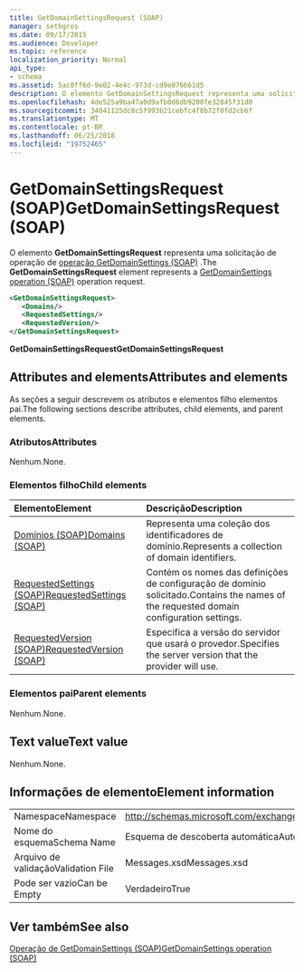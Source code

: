 ```yaml
---
title: GetDomainSettingsRequest (SOAP)
manager: sethgros
ms.date: 09/17/2015
ms.audience: Developer
ms.topic: reference
localization_priority: Normal
api_type:
- schema
ms.assetid: 5ac0ff6d-9e02-4e4c-973d-cd9e076661d5
description: O elemento GetDomainSettingsRequest representa uma solicitação de operação GetDomainSettings operação (SOAP).
ms.openlocfilehash: 4de525a9ba47a0d9afb0d6db9200fe32845f31d0
ms.sourcegitcommit: 34041125dc8c5f993b21cebfc4f8b72f0fd2cb6f
ms.translationtype: MT
ms.contentlocale: pt-BR
ms.lasthandoff: 06/25/2018
ms.locfileid: "19752465"
---
```

# <a name="getdomainsettingsrequest-soap"></a><span data-ttu-id="90047-103">GetDomainSettingsRequest (SOAP)</span><span class="sxs-lookup"><span data-stu-id="90047-103">GetDomainSettingsRequest (SOAP)</span></span>

<span data-ttu-id="90047-104">O elemento **GetDomainSettingsRequest** representa uma solicitação de operação de [operação GetDomainSettings (SOAP)](getdomainsettings-operation-soap.md) .</span><span class="sxs-lookup"><span data-stu-id="90047-104">The **GetDomainSettingsRequest** element represents a [GetDomainSettings operation (SOAP)](getdomainsettings-operation-soap.md) operation request.</span></span> 
  
```XML
<GetDomainSettingsRequest>
   <Domains/>
   <RequestedSettings/>
   <RequestedVersion/>
</GetDomainSettingsRequest>
```

 <span data-ttu-id="90047-105">**GetDomainSettingsRequest**</span><span class="sxs-lookup"><span data-stu-id="90047-105">**GetDomainSettingsRequest**</span></span>
## <a name="attributes-and-elements"></a><span data-ttu-id="90047-106">Attributes and elements</span><span class="sxs-lookup"><span data-stu-id="90047-106">Attributes and elements</span></span>

<span data-ttu-id="90047-107">As seções a seguir descrevem os atributos e elementos filho elementos pai.</span><span class="sxs-lookup"><span data-stu-id="90047-107">The following sections describe attributes, child elements, and parent elements.</span></span>
  
### <a name="attributes"></a><span data-ttu-id="90047-108">Atributos</span><span class="sxs-lookup"><span data-stu-id="90047-108">Attributes</span></span>

<span data-ttu-id="90047-109">Nenhum.</span><span class="sxs-lookup"><span data-stu-id="90047-109">None.</span></span>
  
### <a name="child-elements"></a><span data-ttu-id="90047-110">Elementos filho</span><span class="sxs-lookup"><span data-stu-id="90047-110">Child elements</span></span>

|<span data-ttu-id="90047-111">**Elemento**</span><span class="sxs-lookup"><span data-stu-id="90047-111">**Element**</span></span>|<span data-ttu-id="90047-112">**Descrição**</span><span class="sxs-lookup"><span data-stu-id="90047-112">**Description**</span></span>|
|:-----|:-----|
|[<span data-ttu-id="90047-113">Domínios (SOAP)</span><span class="sxs-lookup"><span data-stu-id="90047-113">Domains (SOAP)</span></span>](domains-soap.md) <br/> |<span data-ttu-id="90047-114">Representa uma coleção dos identificadores de domínio.</span><span class="sxs-lookup"><span data-stu-id="90047-114">Represents a collection of domain identifiers.</span></span>  <br/> |
|[<span data-ttu-id="90047-115">RequestedSettings (SOAP)</span><span class="sxs-lookup"><span data-stu-id="90047-115">RequestedSettings (SOAP)</span></span>](requestedsettings-soap.md) <br/> |<span data-ttu-id="90047-116">Contém os nomes das definições de configuração de domínio solicitado.</span><span class="sxs-lookup"><span data-stu-id="90047-116">Contains the names of the requested domain configuration settings.</span></span>  <br/> |
|[<span data-ttu-id="90047-117">RequestedVersion (SOAP)</span><span class="sxs-lookup"><span data-stu-id="90047-117">RequestedVersion (SOAP)</span></span>](requestedversion-soap.md) <br/> |<span data-ttu-id="90047-118">Especifica a versão do servidor que usará o provedor.</span><span class="sxs-lookup"><span data-stu-id="90047-118">Specifies the server version that the provider will use.</span></span>  <br/> |
   
### <a name="parent-elements"></a><span data-ttu-id="90047-119">Elementos pai</span><span class="sxs-lookup"><span data-stu-id="90047-119">Parent elements</span></span>

<span data-ttu-id="90047-120">Nenhum.</span><span class="sxs-lookup"><span data-stu-id="90047-120">None.</span></span>
  
## <a name="text-value"></a><span data-ttu-id="90047-121">Text value</span><span class="sxs-lookup"><span data-stu-id="90047-121">Text value</span></span>

<span data-ttu-id="90047-122">Nenhum.</span><span class="sxs-lookup"><span data-stu-id="90047-122">None.</span></span>
  
## <a name="element-information"></a><span data-ttu-id="90047-123">Informações de elemento</span><span class="sxs-lookup"><span data-stu-id="90047-123">Element information</span></span>

|||
|:-----|:-----|
|<span data-ttu-id="90047-124">Namespace</span><span class="sxs-lookup"><span data-stu-id="90047-124">Namespace</span></span>  <br/> |http://schemas.microsoft.com/exchange/2010/Autodiscover  <br/> |
|<span data-ttu-id="90047-125">Nome do esquema</span><span class="sxs-lookup"><span data-stu-id="90047-125">Schema Name</span></span>  <br/> |<span data-ttu-id="90047-126">Esquema de descoberta automática</span><span class="sxs-lookup"><span data-stu-id="90047-126">Autodiscover schema</span></span>  <br/> |
|<span data-ttu-id="90047-127">Arquivo de validação</span><span class="sxs-lookup"><span data-stu-id="90047-127">Validation File</span></span>  <br/> |<span data-ttu-id="90047-128">Messages.xsd</span><span class="sxs-lookup"><span data-stu-id="90047-128">Messages.xsd</span></span>  <br/> |
|<span data-ttu-id="90047-129">Pode ser vazio</span><span class="sxs-lookup"><span data-stu-id="90047-129">Can be Empty</span></span>  <br/> |<span data-ttu-id="90047-130">Verdadeiro</span><span class="sxs-lookup"><span data-stu-id="90047-130">True</span></span>  <br/> |
   
## <a name="see-also"></a><span data-ttu-id="90047-131">Ver também</span><span class="sxs-lookup"><span data-stu-id="90047-131">See also</span></span>



[<span data-ttu-id="90047-132">Operação de GetDomainSettings (SOAP)</span><span class="sxs-lookup"><span data-stu-id="90047-132">GetDomainSettings operation (SOAP)</span></span>](getdomainsettings-operation-soap.md)

